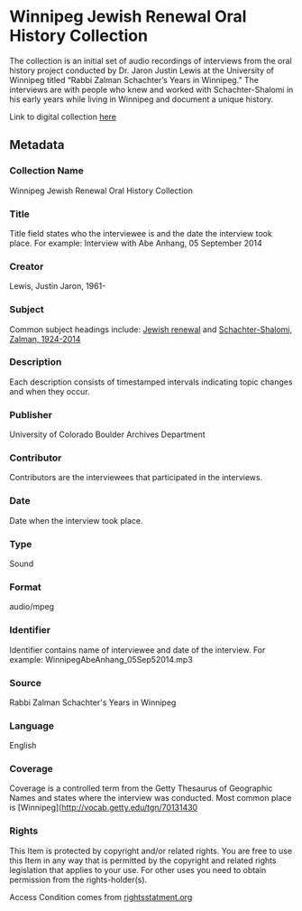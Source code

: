 # Winnipeg Jewish Renewal Oral History Collection
The collection is an initial set of audio recordings of interviews from the oral history project conducted by Dr. Jaron Justin Lewis at the University of Winnipeg titled “Rabbi Zalman Schachter’s Years in Winnipeg.” The interviews are with people who knew and worked with Schachter-Shalomi in his early years while living in Winnipeg and document a unique history. 

Link to digital collection [here](https://doi.org/10.25810/aw3h-k767)
## Metadata
### Collection Name
Winnipeg Jewish Renewal Oral History Collection
### Title
Title field states who the interviewee is and the date the interview took place. For example: Interview with Abe Anhang, 05 September 2014
### Creator
Lewis, Justin Jaron, 1961-
### Subject
Common subject headings include: [Jewish renewal](http://id.loc.gov/authorities/subjects/sh00002655) and [Schachter-Shalomi, Zalman, 1924-2014](http://id.worldcat.org/fast/102574)
### Description
Each description consists of timestamped intervals indicating topic changes and when they occur. 
### Publisher
University of Colorado Boulder Archives Department
### Contributor
Contributors are the interviewees that participated in the interviews.
### Date
Date when the interview took place.
### Type
Sound
### Format
audio/mpeg
### Identifier
Identifier contains name of interviewee and date of the interview. For example: WinnipegAbeAnhang_05Sep52014.mp3 
### Source
Rabbi Zalman Schachter's Years in Winnipeg
### Language
English
### Coverage
Coverage is a controlled term from the Getty Thesaurus of Geographic Names and states where the interview was conducted. Most common place is [Winnipeg](http://vocab.getty.edu/tgn/70131430
### Rights
This Item is protected by copyright and/or related rights. You are free to use this Item in any way that is permitted by the copyright and related rights legislation that applies to your use. For other uses you need to obtain permission from the rights-holder(s). 

Access Condition comes from [rightsstatment.org](http://rightsstatements.org/vocab/InC/1.0/)
